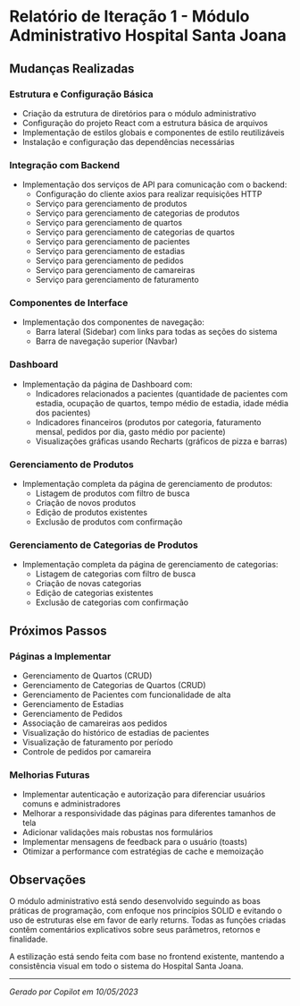 # Relatório de Iteração 1 - Módulo Administrativo Hospital Santa Joana

## Mudanças Realizadas

### Estrutura e Configuração Básica
- Criação da estrutura de diretórios para o módulo administrativo
- Configuração do projeto React com a estrutura básica de arquivos
- Implementação de estilos globais e componentes de estilo reutilizáveis
- Instalação e configuração das dependências necessárias

### Integração com Backend
- Implementação dos serviços de API para comunicação com o backend:
  - Configuração do cliente axios para realizar requisições HTTP
  - Serviço para gerenciamento de produtos
  - Serviço para gerenciamento de categorias de produtos
  - Serviço para gerenciamento de quartos
  - Serviço para gerenciamento de categorias de quartos
  - Serviço para gerenciamento de pacientes
  - Serviço para gerenciamento de estadias
  - Serviço para gerenciamento de pedidos
  - Serviço para gerenciamento de camareiras
  - Serviço para gerenciamento de faturamento

### Componentes de Interface
- Implementação dos componentes de navegação:
  - Barra lateral (Sidebar) com links para todas as seções do sistema
  - Barra de navegação superior (Navbar)
  
### Dashboard
- Implementação da página de Dashboard com:
  - Indicadores relacionados a pacientes (quantidade de pacientes com estadia, ocupação de quartos, tempo médio de estadia, idade média dos pacientes)
  - Indicadores financeiros (produtos por categoria, faturamento mensal, pedidos por dia, gasto médio por paciente)
  - Visualizações gráficas usando Recharts (gráficos de pizza e barras)

### Gerenciamento de Produtos
- Implementação completa da página de gerenciamento de produtos:
  - Listagem de produtos com filtro de busca
  - Criação de novos produtos
  - Edição de produtos existentes
  - Exclusão de produtos com confirmação

### Gerenciamento de Categorias de Produtos
- Implementação completa da página de gerenciamento de categorias:
  - Listagem de categorias com filtro de busca
  - Criação de novas categorias
  - Edição de categorias existentes
  - Exclusão de categorias com confirmação

## Próximos Passos

### Páginas a Implementar
- Gerenciamento de Quartos (CRUD)
- Gerenciamento de Categorias de Quartos (CRUD)
- Gerenciamento de Pacientes com funcionalidade de alta
- Gerenciamento de Estadias
- Gerenciamento de Pedidos
- Associação de camareiras aos pedidos
- Visualização do histórico de estadias de pacientes
- Visualização de faturamento por período
- Controle de pedidos por camareira

### Melhorias Futuras
- Implementar autenticação e autorização para diferenciar usuários comuns e administradores
- Melhorar a responsividade das páginas para diferentes tamanhos de tela
- Adicionar validações mais robustas nos formulários
- Implementar mensagens de feedback para o usuário (toasts)
- Otimizar a performance com estratégias de cache e memoização

## Observações
O módulo administrativo está sendo desenvolvido seguindo as boas práticas de programação, com enfoque nos princípios SOLID e evitando o uso de estruturas else em favor de early returns. Todas as funções criadas contêm comentários explicativos sobre seus parâmetros, retornos e finalidade.

A estilização está sendo feita com base no frontend existente, mantendo a consistência visual em todo o sistema do Hospital Santa Joana.

---
*Gerado por Copilot em 10/05/2023*
